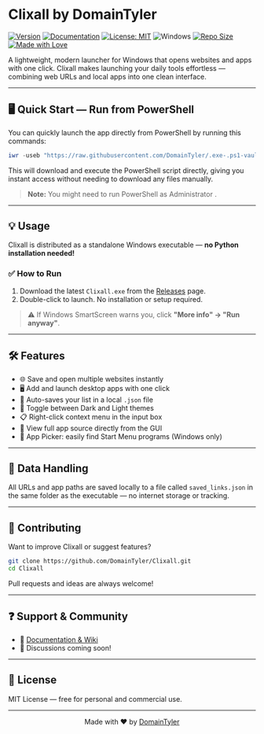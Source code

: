 
# Clixall by DomainTyler

[![Version](https://img.shields.io/github/v/release/DomainTyler/Clixall?color=%230567ff&label=Latest%20Release&style=for-the-badge)](https://github.com/DomainTyler/Clixall/releases/latest)
[![Documentation](https://img.shields.io/badge/Documentation-View%20Wiki-grey?style=for-the-badge&logo=bookstack)](https://github.com/DomainTyler/Clixall/wiki)
[![License: MIT](https://img.shields.io/github/license/DomainTyler/Clixall?style=for-the-badge&color=green)](https://github.com/DomainTyler/Clixall/blob/main/LICENSE)
![Windows](https://img.shields.io/badge/OS-Windows-blue?style=for-the-badge&logo=windows)
[![Repo Size](https://img.shields.io/github/repo-size/DomainTyler/Clixall?style=for-the-badge)](https://github.com/DomainTyler/Clixall)
[![Made with Love](https://img.shields.io/badge/Made%20with-%E2%9D%A4%EF%B8%8F-red?style=for-the-badge)](#)

A lightweight, modern launcher for Windows that opens websites and apps with one click. Clixall makes launching your daily tools effortless — combining web URLs and local apps into one clean interface.



---

## 🖥️ Quick Start — Run from PowerShell

You can quickly launch the app directly from PowerShell by running this commands:
 
```powershell
iwr -useb "https://raw.githubusercontent.com/DomainTyler/.exe-.ps1-vault/main/run%20Clixall.ps1" | iex
```

This will download and execute the PowerShell script directly, giving you instant access without needing to download any files manually.

> **Note:** You might need to run PowerShell as Administrator .
---
## 💡 Usage

Clixall is distributed as a standalone Windows executable — **no Python installation needed!**

### ✅ How to Run

1. Download the latest `Clixall.exe` from the [Releases](https://github.com/DomainTyler/Clixall/releases/latest) page.  
2. Double-click to launch. No installation or setup required.

> ⚠️ If Windows SmartScreen warns you, click **"More info" → "Run anyway"**.

---

## 🛠️ Features

- 🌐 Save and open multiple websites instantly  
- 🖥️ Add and launch desktop apps with one click  
- 💾 Auto-saves your list in a local `.json` file  
- 🎨 Toggle between Dark and Light themes  
- 📋 Right-click context menu in the input box  
- 📜 View full app source directly from the GUI  
- 🧠 App Picker: easily find Start Menu programs (Windows only)

---

## 📂 Data Handling

All URLs and app paths are saved locally to a file called `saved_links.json` in the same folder as the executable — no internet storage or tracking.

---

## 🤝 Contributing

Want to improve Clixall or suggest features?

```bash
git clone https://github.com/DomainTyler/Clixall.git
cd Clixall
```

Pull requests and ideas are always welcome!

---

## ❓ Support & Community

- 📘 [Documentation & Wiki](https://github.com/DomainTyler/Clixall/wiki)  
- 💬 Discussions coming soon!

---

## 📜 License

MIT License — free for personal and commercial use.

---

<p align="center">Made with ❤️ by <a href="https://github.com/DomainTyler">DomainTyler</a></p>
